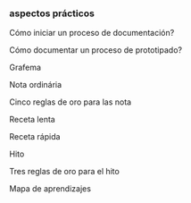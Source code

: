 ### 

### **aspectos prácticos**

Cómo iniciar un proceso de documentación?

Cómo documentar un proceso de prototipado?

Grafema

Nota ordinária

Cinco reglas de oro para las nota

Receta lenta

Receta rápida

Hito

Tres reglas de oro para el hito

Mapa de aprendizajes





